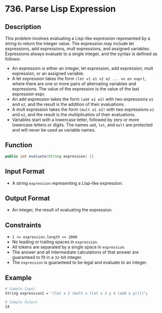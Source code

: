 # 736. Parse Lisp Expression

## Description

This problem involves evaluating a Lisp-like expression represented by a string to return the integer value. The expression may include let expressions, add expressions, mult expressions, and assigned variables. Expressions always evaluate to a single integer, and the syntax is defined as follows:

- An expression is either an integer, let expression, add expression, mult expression, or an assigned variable.
- A let expression takes the form `(let v1 e1 v2 e2 ... vn en expr)`, where there are one or more pairs of alternating variables and expressions. The value of the expression is the value of the last expression expr.
- An add expression takes the form `(add e1 e2)` with two expressions `e1` and `e2`, and the result is the addition of their evaluations.
- A mult expression takes the form `(mult e1 e2)` with two expressions `e1` and `e2`, and the result is the multiplication of their evaluations.
- Variables start with a lowercase letter, followed by zero or more lowercase letters or digits. The names `add`, `let`, and `mult` are protected and will never be used as variable names.

## Function

```java
public int evaluate(String expression) {}
```

## Input Format

- A string `expression` representing a Lisp-like expression.

## Output Format

- An integer, the result of evaluating the expression.

## Constraints

- `1 <= expression.length <= 2000`
- No leading or trailing spaces in `expression`.
- All tokens are separated by a single space in `expression`.
- The answer and all intermediate calculations of that answer are guaranteed to fit in a `32`-bit integer.
- The `expression` is guaranteed to be legal and evaluate to an integer.

## Example

```bash
# Sample Input
String expression1 = "(let x 2 (mult x (let x 3 y 4 (add x y))))";

# Sample Output
14
```
